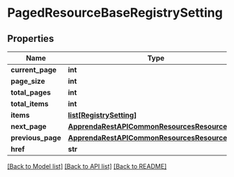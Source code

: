 # PagedResourceBaseRegistrySetting

## Properties
Name | Type | Description | Notes
------------ | ------------- | ------------- | -------------
**current_page** | **int** |  | [optional] 
**page_size** | **int** |  | [optional] 
**total_pages** | **int** |  | [optional] 
**total_items** | **int** |  | [optional] 
**items** | [**list[RegistrySetting]**](RegistrySetting.md) |  | [optional] 
**next_page** | [**ApprendaRestAPICommonResourcesResourceBase**](ApprendaRestAPICommonResourcesResourceBase.md) |  | [optional] 
**previous_page** | [**ApprendaRestAPICommonResourcesResourceBase**](ApprendaRestAPICommonResourcesResourceBase.md) |  | [optional] 
**href** | **str** |  | [optional] 

[[Back to Model list]](../README.md#documentation-for-models) [[Back to API list]](../README.md#documentation-for-api-endpoints) [[Back to README]](../README.md)


